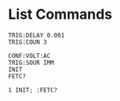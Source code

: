 # List Commands

```
TRIG:DELAY 0.001
TRIG:COUN 3

CONF:VOLT:AC
TRIG:SOUR IMM
INIT
FETC?

1 INIT; :FETC?
```

